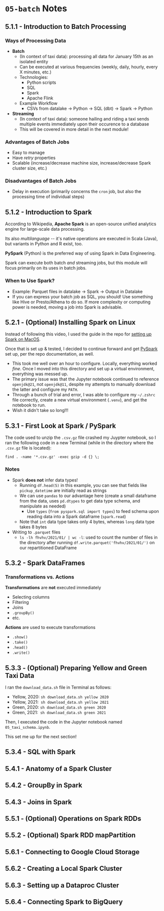 # `05-batch` Notes

## 5.1.1 - Introduction to Batch Processing

### Ways of Processing Data

- **Batch**
    - (In context of taxi data): processing all data for January 15th as an isolated entity
    - Can be executed at various frequencies (weekly, daily, hourly, every X minutes, etc.)
    - Technologies:
        - Python scripts
        - SQL
        - Spark
        - Apache Flink
    - Example Workflow 
        - CSVs from datalake -> Python -> SQL (dbt) -> Spark -> Python
- **Streaming**
    - (In context of taxi data): someone hailing and riding a taxi sends multiple events immediately upon their occurence to a database
    - This will be covered in more detail in the next module!

### Advantages of Batch Jobs
- Easy to manage
- Have *retry* properties 
- Scalable (increase/decrease machine size, increase/decrease Spark cluster size, etc.)

### Disadvantages of Batch Jobs
- Delay in execution (primarily concerns the `cron` job, but also the processing time of individual steps)

## 5.1.2 - Introduction to Spark
According to Wikipedia, **Apache Spark** is an open-source unified analytics engine for large-scale data processing. 

Its also *multilanguage* -- it's native operations are executed in Scala (Java), but variants in Python and R exist, too.

**PySpark** (Python) is the preferred way of using Spark in Data Engineering. 

Spark can execute both batch *and* streaming jobs, but this module will focus primarily on its uses in batch jobs. 

### When to Use Spark?
- Example: Parquet files in datalake -> Spark -> Output in Datalake
- If you can express your batch job as SQL, you should! Use something like Hive or Presto/Athena to do so. If more complexity or computing power is needed, moving a job into Spark is advisable. 


## 5.2.1 - (Optional) Installing Spark on Linux

Instead of following this video, I used the guide in the repo for [setting up Spark on MacOS](https://github.com/DataTalksClub/data-engineering-zoomcamp/blob/main/05-batch/setup/macos.md). 

Once that is set up & tested, I decided to continue forward and get [PySpark](https://github.com/DataTalksClub/data-engineering-zoomcamp/blob/main/05-batch/setup/pyspark.md) set up, per the repo documentation, as well.
- This took me well over an hour to configure. Locally, everything worked *fine*. Once I moved into this directory and set up a virtual environment, everything was messed up. 
- The primary issue was that the Jupyter notebook continued to reference `openjdk@21`, not `openjdk@11`, despite my attempts to manually download the latter and configure my `PATH`. 
- Through a bunch of trial and error, I was able to configure my `~/.zshrc` file correctly, create a new virtual environment (`.venv`), and get the notebook to run.
- Wish it didn't take so long!!!


## 5.3.1 - First Look at Spark / PySpark

The code used to unzip the `.csv.gz` file crashed my Juypter notebook, so I ran the following code in a new Terminal (while in the directory where the `.csv.gz` file is located):
```
find . -name '*.csv.gz' -exec gzip -d {} \;
```

### Notes
- Spark **does not** infer data types!
    - Running `df.head(5)` in this example, you can see that fields like `pickup_datetime` are initially read as strings
    - We can use `pandas` to our advantage here (create a small dataframe from the data, uses `pd.dtypes` to get data type schema, and manipulate as needed)
        - Use `types` (`from pyspark.sql import types`) to feed schema upon reading data into a Spark dataframe (`spark.read`)
    - Note that `int` data type takes only 4 bytes, whereas `long` data type takes 8 bytes
- Writing to `.parquet` files
    - `ls -lh fhvhv/2021/01/ | wc -l`: used to count the number of files in the directory after running `df.write.parquet('fhvhv/2021/01/')` on our repartitioned DataFrame
    


## 5.3.2 - Spark DataFrames

### Transformations vs. Actions
**Transformations** are **not** executed immediately
- Selecting columns
- Filtering
- Joins 
- `.groupBy()`
- etc.

**Actions** are used to execute transformations
- `.show()`
- `.take()`
- `.head()`
- `.write()`


## 5.3.3 - (Optional) Preparing Yellow and Green Taxi Data

I ran the `download_data.sh` file in Terminal as follows:
- Yellow, 2020: `sh download_data.sh yellow 2020`
- Yellow, 2021:` sh download_data.sh yellow 2021`
- Green, 2020: `sh download_data.sh green 2020`
- Green, 2021:` sh download_data.sh green 2021`

Then, I executed the code in the Jupyter notebook named `05_taxi_schema.ipynb`.

This set me up for the next section!

## 5.3.4 - SQL with Spark

## 5.4.1 - Anatomy of a Spark Cluster


## 5.4.2 - GroupBy in Spark


## 5.4.3 - Joins in Spark


## 5.5.1 - (Optional) Operations on Spark RDDs



## 5.5.2 - (Optional) Spark RDD mapPartition


## 5.6.1 - Connecting to Google Cloud Storage


## 5.6.2 - Creating a Local Spark Cluster



## 5.6.3 - Setting up a Dataproc Cluster



## 5.6.4 - Connecting Spark to BigQuery